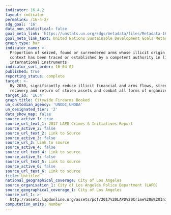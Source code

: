 ```yaml
---
indicator: 16.4.2
layout: indicator
permalink: /16-4-2/
sdg_goal: '16'
data_non_statistical: false
goal_meta_link: 'https://unstats.un.org/sdgs/metadata/files/Metadata-16-04-02.pdf'
goal_meta_link_text: United Nations Sustainable Development Goals Metadata (pdf 1361kB)
graph_type: bar
indicator_name: >-
  Proportion of seized, found or surrendered arms whose illicit origin or
  context has been traced or established by a competent authority in line with
  international instruments
indicator_sort_order: 16-04-02
published: true
reporting_status: complete
target: >-
  By 2030, significantly reduce illicit financial and arms flows, strengthen the
  recovery and return of stolen assets and combat all forms of organized crime
target_id: '16.4'
graph_title: Citywide Firearms Booked
un_custodian_agency: 'UNODC,UNODA'
un_designated_tier: '2'
data_show_map: false
source_active_1: true
source_url_text_1: 2017 LAPD Crimes & Initiatives Report
source_active_2: false
source_url_text_2: Link to Source
source_active_3: false
source_url_3: Link to source
source_active_4: false
source_url_text_4: Link to source
source_active_5: false
source_url_text_5: Link to source
source_active_6: false
source_url_text_6: Link to source
title: Untitled
national_geographical_coverage: City of Los Angeles
source_organisation_1: City of Los Angeles Police Department (LAPD)
source_geographical_coverage_1: City of Los Angeles
source_url_1: >-
  http://assets.lapdonline.org/assets/pdf/2017%20LAPD%20Crime%20&%20Initiatives.pdf
computation_units: Number
---
```

